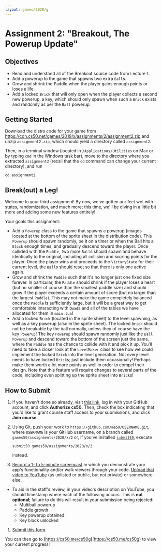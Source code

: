 ```yaml
---
layout: games/2020/g
---
```


# Assignment 2: "Breakout, The Powerup Update"

## Objectives

* Read and understand all of the Breakout source code from Lecture 1.
* Add a powerup to the game that spawns two extra `Ball`s.
* Grow and shrink the Paddle when the player gains enough points or loses a life.
* Add a locked `Brick` that will only open when the player collects a second new powerup, a key, which should only spawn when such a `Brick` exists and randomly as per the `Ball` powerup.

## Getting Started

Download the distro code for your  game from <https://cdn.cs50.net/games/2019/x/assignments/2/assignment2.zip> and unzip `assignment2.zip`, which should yield a directory called `assignment2`.

Then, in a terminal window (located in `/Applications/Utilities` on Mac or by typing
`cmd` in the Windows task bar), move to the directory where you extracted `assignment2`
(recall that the `cd` command can change your current directory), and run

```
cd assignment2
```

## Break(out) a Leg!

Welcome to your third assignment! By now, we've gotten our feet wet with states, randomization, and much more; this time, we'll be diving in a little bit more and adding some new features entirely!

Your goals this assignment:

* Add a `Powerup` class to the game that spawns a powerup (images located at the bottom of the sprite sheet in the distribution code). This `Powerup` should spawn randomly, be it on a timer or when the Ball hits a `Block` enough times, and gradually descend toward the player. Once collided with the `Paddle`, two more `Ball`s should spawn and behave identically to the original, including all collision and scoring points for the player. Once the player wins and proceeds to the `VictoryState` for their current level, the `Ball`s should reset so that there is only one active again.
* Grow and shrink the `Paddle` such that it's no longer just one fixed size forever. In particular, the `Paddle` should shrink if the player loses a heart (but no smaller of course than the smallest paddle size) and should grow if the player exceeds a certain amount of score (but no larger than the largest `Paddle`). This may not make the game completely balanced once the `Paddle` is sufficiently large, but it will be a great way to get comfortable interacting with `Quad`s and all of the tables we have allocated for them in `main.lua`!
* Add a locked `Brick` (located in the sprite sheet) to the level spawning, as well as a key powerup (also in the sprite sheet). The locked `Brick` should not be breakable by the ball normally, unless they of course have the key `Powerup`! The key `Powerup` should spawn randomly just like the `Ball` `Powerup` and descend toward the bottom of the screen just the same, where the `Paddle` has the chance to collide with it and pick it up. You'll need to take a closer look at the `LevelMaker` class to see how we could implement the locked `Brick` into the level generation. Not every level needs to have locked `Brick`s; just include them occasionally! Perhaps make them worth a lot more points as well in order to compel their design. Note that this feature will require changes to several parts of the code, including even splitting up the sprite sheet into `Brick`s!

## How to Submit

1. If you haven't done so already, visit [this link](https://submit.cs50.io/invites/46e6f2ea29954ce9bb1bdc478a440055), log in with your GitHub account, and click **Authorize cs50**. Then, check the box indicating that you'd like to grant course staff access to your submissions, and click **Join course**.
1. Using [Git](https://git-scm.com/downloads), push your work to `https://github.com/me50/USERNAME.git`, where `USERNAME` is your GitHub username, on a branch called `games50/assignments/2020/x/2` or, if you've installed [`submit50`](https://cs50.readthedocs.io/submit50/), execute

   ```
   submit50 games50/assignments/2020/x/2
   ```

   instead.
1. [Record a 1- to 5-minute screencast](https://www.howtogeek.com/205742/how-to-record-your-windows-mac-linux-android-or-ios-screen/) in which you demonstrate your app's functionality and/or walk viewers through your code. [Upload that video to YouTube](https://www.youtube.com/upload) (as unlisted or public, but not private) or somewhere else.
  * To aid in the staff's review, in your video's description on YouTube, you should timestamp where each of the following occurs. This is **not optional**; failure to do this will result in your submission being rejected:
    * Multiball powerup
    * Paddle growth
    * Key powerup obtained
    * Key block unlocked
1. [Submit this form](https://forms.cs50.io/2a811004-77b3-48a4-8fbe-8af8c29c3ae8).

You can then go to [https://cs50.me/cs50g](https://cs50.me/cs50g) to view your current progress!
